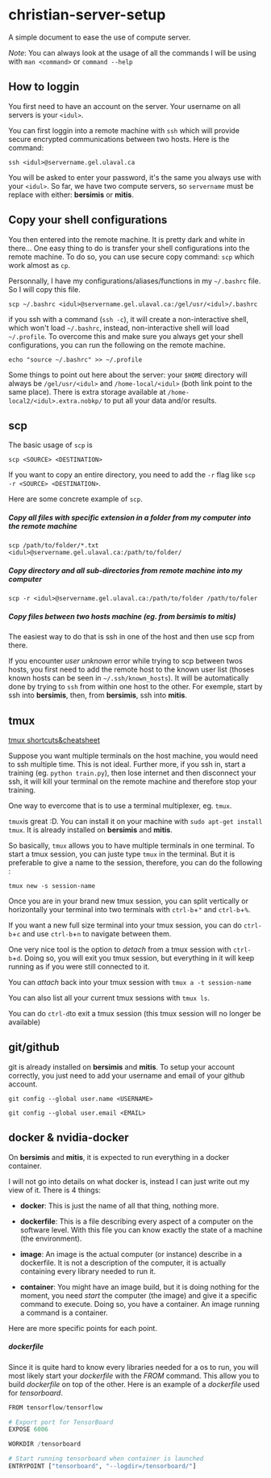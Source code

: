 # christian-server-setup

A simple document to ease the use of compute server.

*Note*: You can always look at the usage of all the commands I will be using with `man <command>` or `command --help`

## How to loggin

You first need to have an account on the server. Your username on all servers is your `<idul>`.

You can first loggin into a remote machine with `ssh` which will provide secure encrypted communications between two hosts. Here is the command:

`ssh <idul>@servername.gel.ulaval.ca`

You will be asked to enter your password, it's the same you always use with your `<idul>`. So far, we have two compute servers, so `servername` must be replace with either: **bersimis** or **mitis**.

## Copy your shell configurations

You then entered into the remote machine. It is pretty dark and white in there... One easy thing to do is transfer your shell configurations into the remote machine. To do so, you can use secure copy command: `scp` which work almost as `cp`.

Personnally, I have my configurations/aliases/functions in my `~/.bashrc` file. So I will copy this file.

`scp ~/.bashrc <idul>@servername.gel.ulaval.ca:/gel/usr/<idul>/.bashrc`

if you ssh with a command (`ssh -c`), it will create a non-interactive shell, which won't load `~/.bashrc`, instead, non-interactive shell will load `~/.profile`. To overcome this and make sure you always get your shell configurations, you can run the following on the remote machine.

`echo "source ~/.bashrc" >> ~/.profile`

Some things to point out here about the server: your `$HOME` directory will always be `/gel/usr/<idul>` and `/home-local/<idul>` (both link point to the same place). There is extra storage available at `/home-local2/<idul>.extra.nobkp/` to put all your data and/or results.

## scp

The basic usage of `scp` is

`scp <SOURCE> <DESTINATION>`


If you want to copy an entire directory, you need to add the `-r` flag like `scp -r <SOURCE> <DESTINATION>`.

Here are some concrete example of `scp`.

##### Copy all files with specific extension in a folder from my computer into the remote machine
`scp /path/to/folder/*.txt <idul>@servername.gel.ulaval.ca:/path/to/folder/`

##### Copy directory and all sub-directories from remote machine into my computer
`scp -r <idul>@servername.gel.ulaval.ca:/path/to/folder /path/to/foler`

##### Copy files between two hosts machine (eg. from __bersimis__ to __mitis__)

The easiest way to do that is ssh in one of the host and then use scp from there.

If you encounter _user unknown_ error while trying to scp between twos hosts, you first need to add the remote host to the known user list (thoses known hosts can be seen in `~/.ssh/known_hosts`). It will be automatically done by trying to `ssh` from within one host to the other. For exemple, start by ssh into __bersimis__, then, from __bersimis__, ssh into __mitis__.

## tmux

[tmux shortcuts&cheatsheet](https://gist.github.com/MohamedAlaa/2961058)

Suppose you want multiple terminals on the host machine, you would need to ssh multiple time. This is not ideal. Further more, if you ssh in, start a training (eg. `python train.py`), then lose internet and then disconnect your ssh, it will kill your terminal on the remote machine and therefore stop your training.

One way to evercome that is to use a terminal multiplexer, eg. `tmux`.

`tmux`is great :D. You can install it on your machine with `sudo apt-get install tmux`. It is already installed on __bersimis__ and __mitis__.

So basically, `tmux` allows you to have multiple terminals in one terminal. To start a tmux session, you can juste type `tmux` in the terminal. But it is preferable to give a name to the session, therefore, you can do the following :

`tmux new -s session-name`

Once you are in your brand new tmux session, you can split vertically or horizontally your terminal into two terminals with `ctrl-b`+`"` and `ctrl-b`+`%`.

If you want a new full size terminal into your tmux session, you can do `ctrl-b`+`c` and use `ctrl-b`+`n` to navigate between them.

One very nice tool is the option to _detach_ from a tmux session with `ctrl-b`+`d`. Doing so, you will exit you tmux session, but everything in it will keep running as if you were still connected to it.

You can _attach_ back into your tmux session with `tmux a -t session-name`

You can also list all your current tmux sessions with `tmux ls`.

You can do `ctrl-d`to exit a tmux session (this tmux session will no longer be available)

## git/github

git is already installed on __bersimis__ and __mitis__. To setup your account correctly, you just need to add your username and email of your github account.

`git config --global user.name <USERNAME>`

`git config --global user.email <EMAIL>`

## docker & nvidia-docker

On __bersimis__ and __mitis__, it is expected to run everything in a docker container.

I will not go into details on what docker is, instead I can just write out my view of it. There is 4 things:

* __docker__: This is just the name of all that thing, nothing more.

* __dockerfile__: This is a file describing every aspect of a computer on the software level. With this file you can know exactly the state of a machine (the environment).

* __image__: An image is the actual computer (or instance) describe in a dockerfile. It is not a description of the computer, it is actually containing every library needed to run it.

* __container__: You might have an image build, but it is doing nothing for the moment, you need _start_ the computer (the image) and give it a specific command to execute. Doing so, you have a container. An image running a command is a container.

Here are more specific points for each point.

##### dockerfile
Since it is quite hard to know every libraries needed for a os to run, you will most likely start your _dockerfile_ with the _FROM_ command. This allow you to build _dockerfile_ on top of the other. Here is an example of a _dockerfile_ used for _tensorboard_.

```python
FROM tensorflow/tensorflow

# Export port for TensorBoard
EXPOSE 6006

WORKDIR /tensorboard

# Start running tensorboard when container is launched
ENTRYPOINT ["tensorboard", "--logdir=/tensorboard/"]
```










